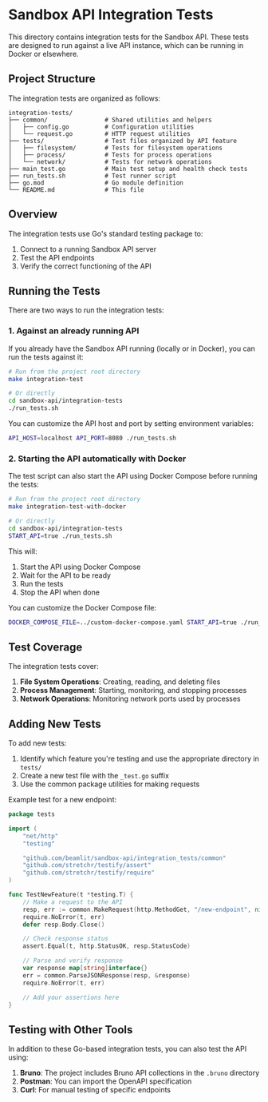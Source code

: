 # Sandbox API Integration Tests

This directory contains integration tests for the Sandbox API. These tests are designed to run against a live API instance, which can be running in Docker or elsewhere.

## Project Structure

The integration tests are organized as follows:

```
integration-tests/
├── common/                # Shared utilities and helpers
│   ├── config.go          # Configuration utilities
│   └── request.go         # HTTP request utilities
├── tests/                 # Test files organized by API feature
│   ├── filesystem/        # Tests for filesystem operations
│   ├── process/           # Tests for process operations
│   └── network/           # Tests for network operations
├── main_test.go           # Main test setup and health check tests
├── run_tests.sh           # Test runner script
├── go.mod                 # Go module definition
└── README.md              # This file
```

## Overview

The integration tests use Go's standard testing package to:

1. Connect to a running Sandbox API server
2. Test the API endpoints
3. Verify the correct functioning of the API

## Running the Tests

There are two ways to run the integration tests:

### 1. Against an already running API

If you already have the Sandbox API running (locally or in Docker), you can run the tests against it:

```bash
# Run from the project root directory
make integration-test

# Or directly
cd sandbox-api/integration-tests
./run_tests.sh
```

You can customize the API host and port by setting environment variables:

```bash
API_HOST=localhost API_PORT=8080 ./run_tests.sh
```

### 2. Starting the API automatically with Docker

The test script can also start the API using Docker Compose before running the tests:

```bash
# Run from the project root directory
make integration-test-with-docker

# Or directly
cd sandbox-api/integration-tests
START_API=true ./run_tests.sh
```

This will:
1. Start the API using Docker Compose
2. Wait for the API to be ready
3. Run the tests
4. Stop the API when done

You can customize the Docker Compose file:

```bash
DOCKER_COMPOSE_FILE=../custom-docker-compose.yaml START_API=true ./run_tests.sh
```

## Test Coverage

The integration tests cover:

1. **File System Operations**: Creating, reading, and deleting files
2. **Process Management**: Starting, monitoring, and stopping processes
3. **Network Operations**: Monitoring network ports used by processes

## Adding New Tests

To add new tests:

1. Identify which feature you're testing and use the appropriate directory in `tests/`
2. Create a new test file with the `_test.go` suffix
3. Use the common package utilities for making requests

Example test for a new endpoint:

```go
package tests

import (
	"net/http"
	"testing"

	"github.com/beamlit/sandbox-api/integration_tests/common"
	"github.com/stretchr/testify/assert"
	"github.com/stretchr/testify/require"
)

func TestNewFeature(t *testing.T) {
	// Make a request to the API
	resp, err := common.MakeRequest(http.MethodGet, "/new-endpoint", nil)
	require.NoError(t, err)
	defer resp.Body.Close()

	// Check response status
	assert.Equal(t, http.StatusOK, resp.StatusCode)

	// Parse and verify response
	var response map[string]interface{}
	err = common.ParseJSONResponse(resp, &response)
	require.NoError(t, err)

	// Add your assertions here
}
```

## Testing with Other Tools

In addition to these Go-based integration tests, you can also test the API using:

1. **Bruno**: The project includes Bruno API collections in the `.bruno` directory
2. **Postman**: You can import the OpenAPI specification
3. **Curl**: For manual testing of specific endpoints